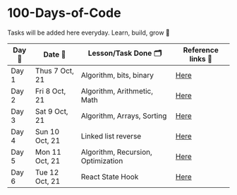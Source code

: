 # 100-Days-of-Code

Tasks will be added here everyday. Learn, build, grow 🚀

| Day 🙈 | Date 📆        | Lesson/Task Done 🗂          | Reference links 🔗     |
| ------ | -------------- | --------------------------- | ---------------------- |
| Day 1  | Thus 7 Oct, 21 | Algorithm, bits, binary     | [Here](/codes/Day1.md) |
| Day 2  | Fri 8 Oct, 21  | Algorithm, Arithmetic, Math | [Here](/codes/Day2.md) |
| Day 3  | Sat 9 Oct, 21  | Algorithm, Arrays, Sorting  | [Here](/codes/Day3.md) |
| Day 4  | Sun 10 Oct, 21 | Linked list reverse         | [Here](/code/Day4.md)  |
| Day 5  | Mon 11 Oct, 21 | Algorithm, Recursion, Optimization | [Here](/code/Day5.md)  |
| Day 6  | Tue 12 Oct, 21 | React State Hook            | [Here](/code/Day6.md)  |